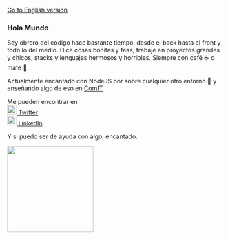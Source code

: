 [Go to English version](README_en.md)

### Hola Mundo

Soy obrero del código hace bastante tiempo, desde el back hasta el front y todo lo del medio. Hice cosas bonitas y feas, trabajé en proyectos grandes y chicos, stacks y lenguajes hermosos y horribles. Siempre con café ☕ o mate 🧉.

Actualmente encantado con NodeJS por sobre cualquier otro entorno 💚 y enseñando algo de eso en [ComIT](https://www.comunidadit.org/)

Me pueden encontrar en <br>
<a href="https://twitter.com/RicardoSegretin">
<img alt="Twitter Ricardo Segretin" width="22px" src="https://icongr.am/fontawesome/twitter.svg?size=128&color=70c8ff" /> Twitter
</a>
<br>
<a href="https://www.linkedin.com/in/ricardosegretin/">
<img alt="LinkedIn Ricardo Segretin" width="22px" src="https://icongr.am/fontawesome/linkedin.svg?size=128&color=70c8ff" /> LinkedIn
</a>

Y si puedo ser de ayuda con algo, encantado.

<img height="200em" src="https://github-readme-stats.vercel.app/api/top-langs/?username=rsegretin&layout=compact&langs_count=7&theme=dark"/>
